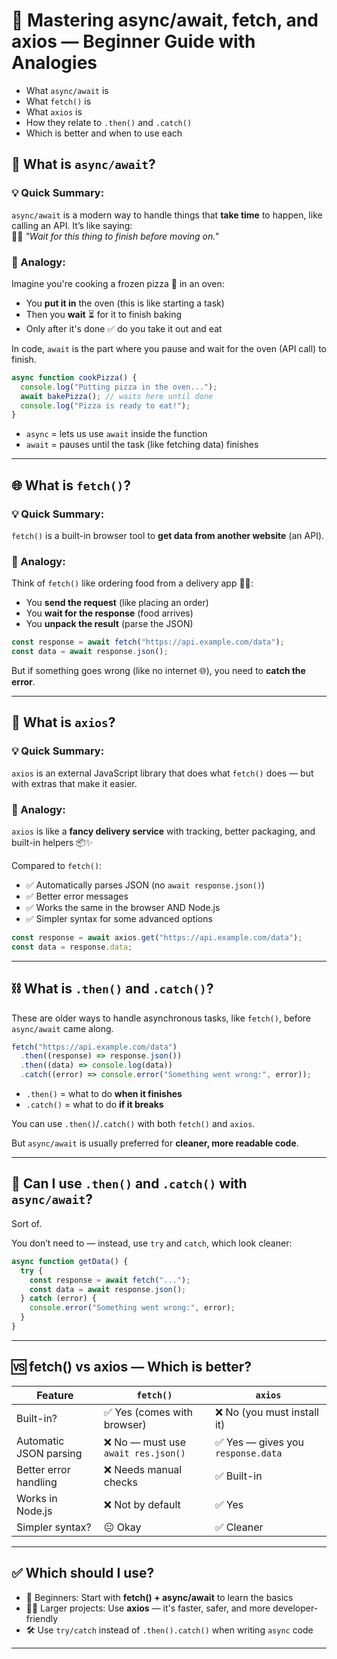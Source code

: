 # 🚀 Mastering async/await, fetch, and axios — Beginner Guide with Analogies

- What `async/await` is
- What `fetch()` is
- What `axios` is
- How they relate to `.then()` and `.catch()`
- Which is better and when to use each

## 🤖 What is `async/await`?

### 💡 Quick Summary:

`async/await` is a modern way to handle things that **take time** to happen, like calling an API. It’s like saying:  
🧑‍🍳 _"Wait for this thing to finish before moving on."_

### 🧠 Analogy:

Imagine you're cooking a frozen pizza 🍕 in an oven:

- You **put it in** the oven (this is like starting a task)
- Then you **wait** ⏳ for it to finish baking
- Only after it's done ✅ do you take it out and eat

In code, `await` is the part where you pause and wait for the oven (API call) to finish.

```js
async function cookPizza() {
  console.log("Putting pizza in the oven...");
  await bakePizza(); // waits here until done
  console.log("Pizza is ready to eat!");
}
```

- `async` = lets us use `await` inside the function
- `await` = pauses until the task (like fetching data) finishes

---

## 🌐 What is `fetch()`?

### 💡 Quick Summary:

`fetch()` is a built-in browser tool to **get data from another website** (an API).

### 🧠 Analogy:

Think of `fetch()` like ordering food from a delivery app 🍔📱:

- You **send the request** (like placing an order)
- You **wait for the response** (food arrives)
- You **unpack the result** (parse the JSON)

```js
const response = await fetch("https://api.example.com/data");
const data = await response.json();
```

But if something goes wrong (like no internet 🌐), you need to **catch the error**.

---

## 🚚 What is `axios`?

### 💡 Quick Summary:

`axios` is an external JavaScript library that does what `fetch()` does — but with extras that make it easier.

### 🧠 Analogy:

`axios` is like a **fancy delivery service** with tracking, better packaging, and built-in helpers 📦✨

Compared to `fetch()`:

- ✅ Automatically parses JSON (no `await response.json()`)
- ✅ Better error messages
- ✅ Works the same in the browser AND Node.js
- ✅ Simpler syntax for some advanced options

```js
const response = await axios.get("https://api.example.com/data");
const data = response.data;
```

---

## ⛓️ What is `.then()` and `.catch()`?

These are older ways to handle asynchronous tasks, like `fetch()`, before `async/await` came along.

```js
fetch("https://api.example.com/data")
  .then((response) => response.json())
  .then((data) => console.log(data))
  .catch((error) => console.error("Something went wrong:", error));
```

- `.then()` = what to do **when it finishes**
- `.catch()` = what to do **if it breaks**

You can use `.then()`/`.catch()` with both `fetch()` and `axios`.

But `async/await` is usually preferred for **cleaner, more readable code**.

---

## 🔄 Can I use `.then()` and `.catch()` with `async/await`?

Sort of.

You don’t need to — instead, use `try` and `catch`, which look cleaner:

```js
async function getData() {
  try {
    const response = await fetch("...");
    const data = await response.json();
  } catch (error) {
    console.error("Something went wrong:", error);
  }
}
```

---

## 🆚 fetch() vs axios — Which is better?

| Feature                | `fetch()`                           | `axios`                            |
| ---------------------- | ----------------------------------- | ---------------------------------- |
| Built-in?              | ✅ Yes (comes with browser)         | ❌ No (you must install it)        |
| Automatic JSON parsing | ❌ No — must use `await res.json()` | ✅ Yes — gives you `response.data` |
| Better error handling  | ❌ Needs manual checks              | ✅ Built-in                        |
| Works in Node.js       | ❌ Not by default                   | ✅ Yes                             |
| Simpler syntax?        | 😐 Okay                             | ✅ Cleaner                         |

---

## ✅ Which should I use?

- 👶 Beginners: Start with **fetch() + async/await** to learn the basics
- 🧑‍💻 Larger projects: Use **axios** — it's faster, safer, and more developer-friendly
- 🛠️ Use `try/catch` instead of `.then().catch()` when writing `async` code

---
